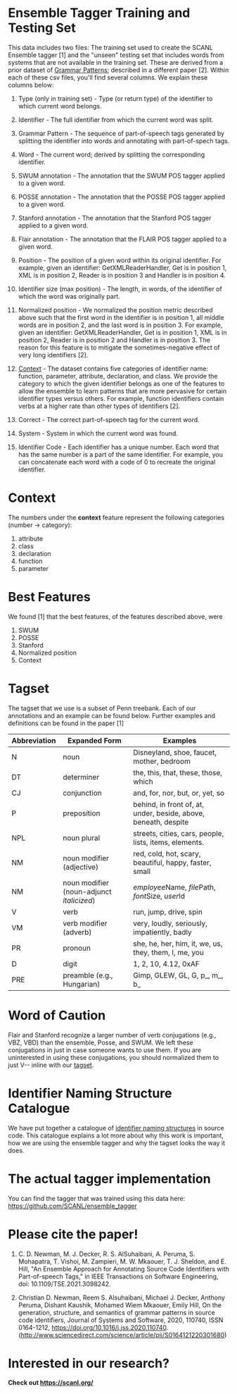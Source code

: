 # Ensemble Tagger Training and Testing Set

This data includes two files: The training set used to create the SCANL Ensemble tagger [1] and the "unseen" testing set that includes words from systems that are not available in the training set. These are derived from a prior dataset of [Grammar Patterns](https://github.com/SCANL/datasets/tree/master/grammar_patterns_data); described in a different paper [2]. Within each of these csv files, you'll find several columns. We explain these columns below:

1. Type (only in training set) - Type (or return type) of the identifier to which current word belongs.

2. Identifier - The full identifier from which the current word was split.

3. Grammar Pattern - The sequence of part-of-speech tags generated by splitting the identifier into words and annotating with part-of-spech tags.

4. Word - The current word; derived by splitting the corresponding identifier.
    
5. SWUM annotation - The annotation that the SWUM POS tagger applied to a given word.
    
6. POSSE annotation - The annotation that the POSSE POS tagger applied to a given word.
    
7. Stanford annotation - The annotation that the Stanford POS tagger applied to a given word.

8. Flair annotation - The annotation that the FLAIR POS tagger applied to a given word.
    
9. Position - The position of a given word within its original identifier. For example, given an identifier: GetXMLReaderHandler, Get is in position 1, XML is in position 2, Reader is in position 3 and Handler is in position 4.
    
10. Identifier size (max position) - The length, in words, of the identifier of which the word was originally part. 
    
11. Normalized position - We normalized the position metric described above such that the first word in the identifier is in position 1, all middle words are in position 2, and the last word is in position 3. For example, given an identifier: GetXMLReaderHandler, Get is in position 1, XML is in position 2, Reader is in position 2 and Handler is in position 3. The reason for this feature is to mitigate the sometimes-negative effect of very long identifiers [2].
    
12. [Context](#context) - The dataset contains five categories of identifier name: function, parameter, attribute, declaration, and class. We provide the category to which the given identifier belongs as one of the features to allow the ensemble to learn patterns that are more pervasive for certain identifier types versus others. For example, function identifiers contain verbs at a higher rate than other types of identifiers [2].

13. Correct - The correct part-of-speech tag for the current word.

14. System - System in which the current word was found. 

15. Identifier Code - Each identifier has a unique number. Each word that has the same number is a part of the same identifier. For example, you can concatenate each word with a code of 0 to recreate the original identifier.

# Context
The numbers under the **context** feature represent the following categories (number -> category):
1.	attribute
2.	class
3.	declaration
4.	function
5.  parameter

# Best Features
We found [1] that the best features, of the features described above, were
1. SWUM
2. POSSE
3. Stanford
4. Normalized position
5. Context

# Tagset
The tagset that we use is a subset of Penn treebank. Each of our annotations and an example can be found below. Further examples and definitions can be found in the paper [1]

| Abbreviation | Expanded Form                           | Examples                                                        |
|--------------|-----------------------------------------|-----------------------------------------------------------------|
| N            | noun                                    | Disneyland, shoe, faucet, mother, bedroom                       |
| DT           | determiner                              | the, this, that, these, those, which                            |
| CJ           | conjunction                             | and, for, nor, but, or, yet, so                                 |
| P            | preposition                             | behind, in front of, at, under, beside, above, beneath, despite |
| NPL          | noun plural                             | streets, cities, cars, people, lists, items, elements.          |
| NM           | noun modifier (adjective)               | red, cold, hot, scary, beautiful, happy, faster, small          |
| NM           | noun modifier (noun-adjunct *italicized*) | *employee*Name, *file*Path, *font*Size, *user*Id              |
| V            | verb                                    | run, jump, drive, spin                                          |
| VM           | verb modifier (adverb)                  | very, loudly, seriously, impatiently, badly                     |
| PR           | pronoun                                 | she, he, her, him, it, we, us, they, them, I, me, you           |
| D            | digit                                   | 1, 2, 10, 4.12, 0xAF                                            |
| PRE          | preamble (e.g., Hungarian)              | Gimp, GLEW, GL, G, p_, m_, b_                                   |


# Word of Caution
Flair and Stanford recognize a larger number of verb conjugations (e.g., VBZ, VBD) than the ensemble, Posse, and SWUM. We left these conjugations in just in case someone wants to use them. If you are uninterested in using these conjugations, you should normalized them to just V-- inline with our [tagset](#tagset).

# Identifier Naming Structure Catalogue
We have put together a catalogue of [identifier naming structures](https://github.com/SCANL/identifier_name_structure_catalogue) in source code. This catalogue explains a lot more about why this work is important, how we are using the ensemble tagger and why the tagset looks the way it does.

# The actual tagger implementation
You can find the tagger that was trained using this data here: https://github.com/SCANL/ensemble_tagger

# Please cite the paper!

1. C.  D.  Newman,  M.  J.  Decker,  R.  S.  AlSuhaibani,  A.  Peruma,  S.  Mohapatra,  T.  Vishoi, M. Zampieri, M. W. Mkaouer, T. J. Sheldon, and E. Hill,  "An Ensemble Approach for Annotating Source Code Identifiers with Part-of-speech Tags," in IEEE Transactions on Software Engineering, doi: 10.1109/TSE.2021.3098242.

2. Christian D. Newman, Reem S. Alsuhaibani, Michael J. Decker, Anthony Peruma, Dishant Kaushik, Mohamed Wiem Mkaouer, Emily Hill,
On the generation, structure, and semantics of grammar patterns in source code identifiers, Journal of Systems and Software, 2020, 110740, ISSN 0164-1212, https://doi.org/10.1016/j.jss.2020.110740. (http://www.sciencedirect.com/science/article/pii/S0164121220301680) 

# Interested in our research?
**Check out https://scanl.org/**
